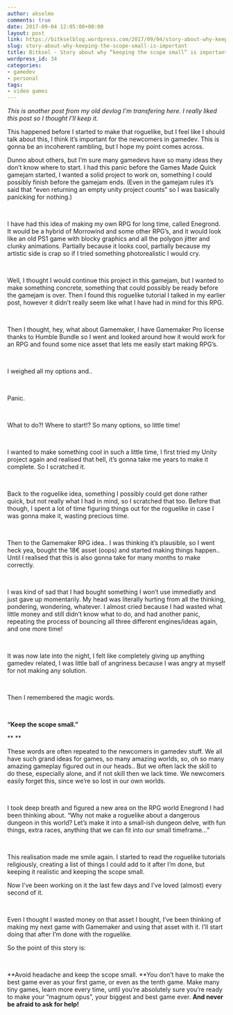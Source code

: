 ```yaml
---
author: akselmo
comments: true
date: 2017-09-04 12:05:00+00:00
layout: post
link: https://bitkselblog.wordpress.com/2017/09/04/story-about-why-keeping-the-scope-small-is-important/
slug: story-about-why-keeping-the-scope-small-is-important
title: Bitksel - Story about why “keeping the scope small” is important
wordpress_id: 34
categories:
- gamedev
- personal
tags:
- video games
---
```


_This is another post from my old devlog I'm transfering here. I really liked this post so I thought I'll keep it._





This happened before I started to make that roguelike, but I feel like I should talk about this, I think it’s important for the newcomers in gamedev. This is gonna be an incoherent rambling, but I hope my point comes across.





<!-- more -->





Dunno about others, but I’m sure many gamedevs have so many ideas they don’t know where to start. I had this panic before the Games Made Quick gamejam started, I wanted a solid project to work on, something I could possibly finish before the gamejam ends. (Even in the gamejam rules it’s said that “even returning an empty unity project counts” so I was basically panicking for nothing.)




 




I have had this idea of making my own RPG for long time, called Enegrond. It would be a hybrid of Morrowind and some other RPG’s, and it would look like an old PS1 game with blocky graphics and all the polygon jitter and clunky animations. Partially because it looks cool, partially because my artistic side is crap so if I tried something photorealistic I would cry.




 




Well, I thought I would continue this project in this gamejam, but I wanted to make something concrete, something that could possibly be ready before the gamejam is over. Then I found this roguelike tutorial I talked in my earlier post, however it didn’t really seem like what I have had in mind for this RPG.




 




Then I thought, hey, what about Gamemaker, I have Gamemaker Pro license thanks to Humble Bundle so I went and looked around how it would work for an RPG and found some nice asset that lets me easily start making RPG’s.




 




I weighed all my options and..




 




Panic.




 




What to do?! Where to start!? So many options, so little time!




 




I wanted to make something cool in such a little time, I first tried my Unity project again and realised that hell, it’s gonna take me years to make it complete. So I scratched it.




 




Back to the roguelike idea, something I possibly could get done rather quick, but not really what I had in mind, so I scratched that too. Before that though, I spent a lot of time figuring things out for the roguelike in case I was gonna make it, wasting precious time.




 




Then to the Gamemaker RPG idea.. I was thinking it’s plausible, so I went heck yea, bought the 18€ asset (oops) and started making things happen.. Until I realised that this is also gonna take for many months to make correctly.




 




I was kind of sad that I had bought something I won’t use immediatly and just gave up momentarily. My head was literally hurting from all the thinking, pondering, wondering, whatever. I almost cried because I had wasted what little money and still didn’t know what to do, and had another panic, repeating the process of bouncing all three different engines/ideas again, and one more time!




 




It was now late into the night, I felt like completely giving up anything gamedev related, I was little ball of angriness because I was angry at myself for not making any solution.




 




Then I remembered the magic words.




 




**“Keep the scope small.”**




** **




These words are often repeated to the newcomers in gamedev stuff. We all have such grand ideas for games, so many amazing worlds, so, oh so many amazing gameplay figured out in our heads.. But we often lack the skill to do these, especially alone, and if not skill then we lack time. We newcomers easily forget this, since we’re so lost in our own worlds.




 




I took deep breath and figured a new area on the RPG world Enegrond I had been thinking about. “Why not make a roguelike about a dangerous dungeon in this world? Let’s make it into a small-ish dungeon delve, with fun things, extra races, anything that we can fit into our small timeframe…”




 




This realisation made me smile again. I started to read the roguelike tutorials religiously, creating a list of things I could add to it after I’m done, but keeping it realistic and keeping the scope small.




Now I’ve been working on it the last few days and I’ve loved (almost) every second of it. 




 




Even I thought I wasted money on that asset I bought, I’ve been thinking of making my next game with Gamemaker and using that asset with it. I’ll start doing that after I’m done with the roguelike.




So the point of this story is:




 




**Avoid headache and keep the scope small. **You don’t have to make the best game ever as your first game, or even as the tenth game. Make many tiny games, learn more every time, until you’re absolutely sure you’re ready to make your “magnum opus”, your biggest and best game ever. **And never be afraid to ask for help!**





<!-- more -->

<!-- more -->

<!-- more -->
